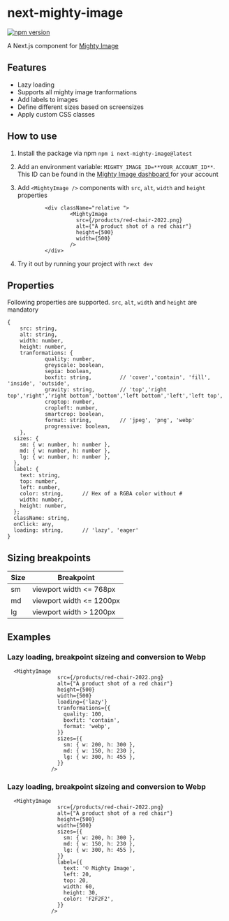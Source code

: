 # next-mighty-image
[![npm version](https://badge.fury.io/js/next-mighty-image.svg)](https://badge.fury.io/js/next-mighty-image)

A Next.js component for [Mighty Image](https://www.mightyimage.io)

## Features
- Lazy loading
- Supports all mighty image tranformations
- Add labels to images
- Define different sizes based on screensizes
- Apply custom CSS classes

## How to use
1. Install the package via npm `npm i next-mighty-image@latest`

2. Add an environment variable: `MIGHTY_IMAGE_ID=**YOUR_ACCOUNT_ID**`. This ID can be found in the [Mighty Image dashboard ](https://app.mightyimage.io) for your account

3. Add `<MightyImage />` components with `src`, `alt`, `width` and `height` properties

````
            <div className="relative ">
                    <MightyImage
                      src={/products/red-chair-2022.png}
                      alt={"A product shot of a red chair"}
                      height={500}
                      width={500}
                    />
            </div>
````

4. Try it out by running your project with `next dev`

## Properties
Following properties are supported. 
`src`, `alt`, `width` and `height` are mandatory

````
{
    src: string,
    alt: string,
    width: number,
    height: number,
    tranformations: { 
            quality: number, 
            greyscale: boolean, 
            sepia: boolean, 
            boxfit: string,         // 'cover','contain', 'fill', 'inside', 'outside',
            gravity: string,        // 'top','right top','right','right bottom','bottom','left bottom','left','left top',
            croptop: number, 
            cropleft: number, 
            smartcrop: boolean, 
            format: string,         // 'jpeg', 'png', 'webp'
            progressive: boolean, 
    },
  sizes: {
    sm: { w: number, h: number },
    md: { w: number, h: number },
    lg: { w: number, h: number },
  },
  label: {
    text: string,
    top: number,
    left: number,
    color: string,      // Hex of a RGBA color without #
    width: number,
    height: number,
  };
  className: string, 
  onClick: any, 
  loading: string,      // 'lazy', 'eager'
}
  ````

## Sizing breakpoints
| Size | Breakpoint |
| ----------- | ----------- |
| sm | viewport width <= 768px | 
| md |  viewport width <= 1200px |
| lg | viewport width > 1200px |

## Examples

### Lazy loading, breakpoint sizeing and conversion to Webp

````
  <MightyImage
                src={/products/red-chair-2022.png}
                alt={"A product shot of a red chair"}
                height={500}
                width={500}
                loading={'lazy'}
                tranformations={{
                  quality: 100,
                  boxfit: 'contain',
                  format: 'webp',
                }}
                sizes={{
                  sm: { w: 200, h: 300 },
                  md: { w: 150, h: 230 },
                  lg: { w: 300, h: 455 },
                }}
              />
````
### Lazy loading, breakpoint sizeing and conversion to Webp

````
  <MightyImage
                src={/products/red-chair-2022.png}
                alt={"A product shot of a red chair"}
                height={500}
                width={500}
                sizes={{
                  sm: { w: 200, h: 300 },
                  md: { w: 150, h: 230 },
                  lg: { w: 300, h: 455 },
                }}
                label={{
                  text: '© Mighty Image',
                  left: 20,
                  top: 20,
                  width: 60,
                  height: 30,
                  color: 'F2F2F2',
                }}
              />
````